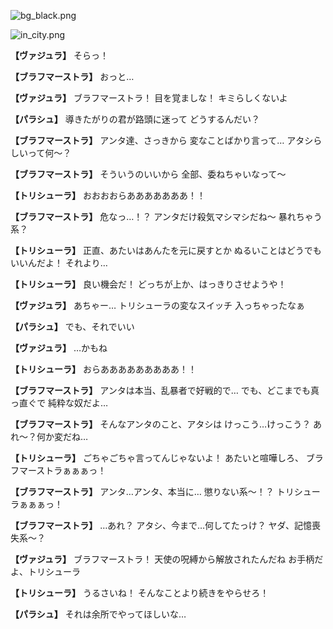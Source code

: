 
![bg_black.png](../images/backgrounds/bg_black.png)

![in_city.png](../images/backgrounds/in_city.png)

**【ヴァジュラ】**
そらっ！

**【ブラフマーストラ】**
おっと…

**【ヴァジュラ】**
ブラフマーストラ！
目を覚ましな！
キミらしくないよ

**【パラシュ】**
導きたがりの君が路頭に迷って
どうするんだい？

**【ブラフマーストラ】**
アンタ達、さっきから
変なことばかり言って…
アタシらしいって何～？

**【ブラフマーストラ】**
そういうのいいから
全部、委ねちゃいなって～

**【トリシューラ】**
おおおおらあああああああ！！

**【ブラフマーストラ】**
危なっ…！？
アンタだけ殺気マシマシだね～
暴れちゃう系？

**【トリシューラ】**
正直、あたいはあんたを元に戻すとか
ぬるいことはどうでもいいんだよ！
それより…

**【トリシューラ】**
良い機会だ！
どっちが上か、はっきりさせようや！

**【ヴァジュラ】**
あちゃー…
トリシューラの変なスイッチ
入っちゃったなぁ

**【パラシュ】**
でも、それでいい

**【ヴァジュラ】**
…かもね

**【トリシューラ】**
おらあああああああああ！！

**【ブラフマーストラ】**
アンタは本当、乱暴者で好戦的で…
でも、どこまでも真っ直ぐで
純粋な奴だよ…

**【ブラフマーストラ】**
そんなアンタのこと、アタシは
けっこう…けっこう？
あれ～？何か変だね…

**【トリシューラ】**
ごちゃごちゃ言ってんじゃないよ！
あたいと喧嘩しろ、
ブラフマーストラぁぁぁっ！

**【ブラフマーストラ】**
アンタ…アンタ、本当に…
懲りない系～！？
トリシューラぁぁぁっ！

**【ブラフマーストラ】**
…あれ？
アタシ、今まで…何してたっけ？
ヤダ、記憶喪失系～？

**【ヴァジュラ】**
ブラフマーストラ！
天使の呪縛から解放されたんだね
お手柄だよ、トリシューラ

**【トリシューラ】**
うるさいね！
そんなことより続きをやらせろ！

**【パラシュ】**
それは余所でやってほしいな…
